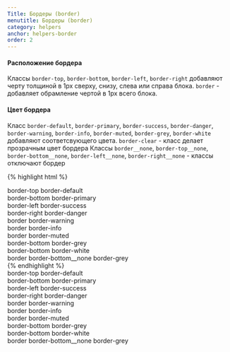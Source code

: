 ```yaml
---
Title: Бордеры (border)
menutitle: Бордеры (border)
category: helpers
anchor: helpers-border
order: 2
---
```


#### Расположение бордера
Классы `border-top`, `border-bottom`, `border-left`, `border-right` добавляют черту  толщиной в 1px сверху, снизу, слева или справа блока. `border` - добавляет обрамление чертой в 1px всего блока.

#### Цвет бордера
Класс `border-default`, `border-primary`, `border-success`, `border-danger`, `border-warning`, `border-info`, `border-muted`, `border-grey`, `border-white` добавляют соответсвующего цвета. 
`border-clear` - класс делает прозрачным цвет бордера
Классы `border__none`, `border-top__none`, `border-bottom__none`, `border-left__none`, `border-right__none` - классы отключают бордер

{% highlight html %}
  <div class="border-top border-default mb-10">border-top border-default</div>
  <div class="border-bottom border-primary mb-10">border-bottom border-primary</div>
  <div class="border-left border-success mb-10">border-left border-success</div>
  <div class="border-right border-danger mb-10">border-right border-danger</div>
  <div class="border border-warning mb-10">border border-warning</div>
  <div class="border border-info mb-10">border border-info</div>
  <div class="border border-muted mb-10">border border-muted</div>
  <div class="border-bottom border-grey mb-10">border-bottom border-grey</div>
  <div class="border-bottom border-white mb-10">border-bottom border-white</div>
  <div class="border border-bottom__none border-grey mb-10">border border-bottom__none border-grey</div>
{% endhighlight %}
<div class="bs-docs-example">
  <div class="border-top border-default mb-10">border-top border-default</div>
  <div class="border-bottom border-primary mb-10">border-bottom border-primary</div>
  <div class="border-left border-success mb-10">border-left border-success</div>
  <div class="border-right border-danger mb-10">border-right border-danger</div>
  <div class="border border-warning mb-10">border border-warning</div>
  <div class="border border-info mb-10">border border-info</div>
  <div class="border border-muted mb-10">border border-muted</div>
  <div class="border-bottom border-grey mb-10">border-bottom border-grey</div>
  <div class="border-bottom border-white mb-10">border-bottom border-white</div>
  <div class="border border-bottom__none border-grey mb-10">border border-bottom__none border-grey</div>
</div>
